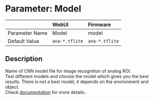 # Parameter: Model

|                   | WebUI               | Firmware
|:---               |:---                 |:----
| Parameter Name    | Model               | model
| Default Value     | `ana-*.tflite`      | `ana-*.tflite`


## Description

Name of CNN model file for image recognition of analog ROI.<br>
Test different models and choose the model which gives you the best results. There is not a best model, it depends on the environment and object.<br>
Check [documentation](https://jomjol.github.io/AI-on-the-edge-device-docs/Choosing-the-Model/) for more details. 

